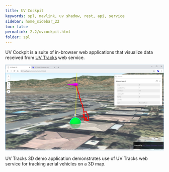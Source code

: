 ```yaml
---
title: UV Cockpit 
keywords: spl, mavlink, uv shadow, rest, api, service
sidebar: home_sidebar_22
toc: false
permalink: 2.2/uvcockpit.html
folder: spl
---
```


UV Cockpit is a suite of in-browser web applications that visualize data received from [UV Tracks](uvtracks.html) web service.

![UV Tracks 3D](images/uvtracks3d.jpg)

UV Tracks 3D demo application demonstrates use of UV Tracks web service for tracking aerial vehicles on a 3D map.
